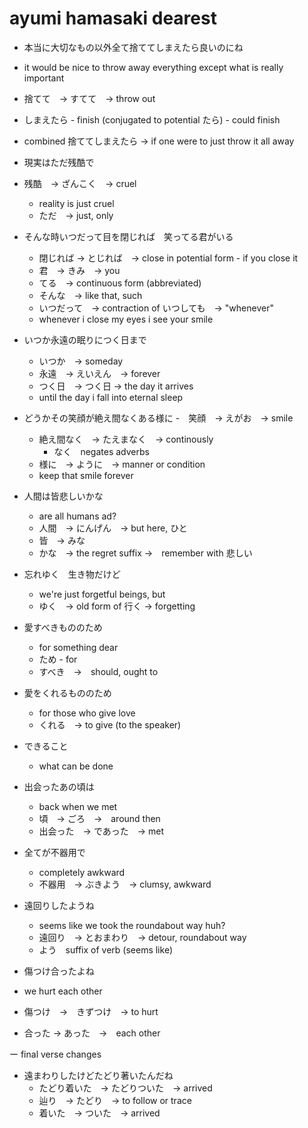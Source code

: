 # ayumi hamasaki dearest

- 本当に大切なもの以外全て捨ててしまえたら良いのにね
 - it would be nice to throw away everything except what is really important
 - 捨てて　→ すてて　→ throw out
  - しまえたら - finish (conjugated to potential たら) - could finish
  - combined 捨ててしまえたら -> if one were to just throw it all away
- 現実はただ残酷で
 - 残酷　→ ざんこく　→ cruel
   - reality is just cruel
   - ただ　→ just, only

- そんな時いつだって目を閉じれば　笑ってる君がいる
  - 閉じれば → とじれば　→ close in potential form - if you close it
  - 君　→ きみ　→ you
  - てる　→ continuous form (abbreviated)
  - そんな　→ like that, such
  - いつだって　→ contraction of いつしても　→ "whenever"
  - whenever i close my eyes i see your smile

- いつか永遠の眠りにつく日まで
  - いつか　→ someday
  - 永遠　→ えいえん　→ forever
  - つく日　→ つく日 -> the day it arrives
  - until the day i fall into eternal sleep

- どうかその笑顔が絶え間なくある様に
  -　笑顔　→ えがお　→ smile
  - 絶え間なく　→ たえまなく　→ continously
    - なく　negates adverbs
  - 様に　→ ように　→ manner or condition
  - keep that smile forever

- 人間は皆悲しいかな
  - are all humans ad?
  - 人間　→ にんげん　→ but here, ひと
  - 皆　→ みな
  - かな　→ the regret suffix →　remember with 悲しい
- 忘れゆく　生き物だけど
  - we're just forgetful beings, but
  - ゆく　→ old form of 行く → forgetting

- 愛すべきもののため
  - for something dear
  - ため - for
  - すべき　→　should, ought to

- 愛をくれるもののため
  - for those who give love
  - くれる　→ to give (to the speaker)

- できること
  - what can be done

- 出会ったあの頃は
  - back when we met
  - 頃　→ ごろ　→　around then
  - 出会った　→ であった　→ met

- 全てが不器用で
  - completely awkward
  - 不器用　→ ぶきよう　→ clumsy, awkward

- 遠回りしたようね
  - seems like we took the roundabout way huh?
  - 遠回り　→ とおまわり　→ detour, roundabout way
  - よう　suffix of verb (seems like)

- 傷つけ合ったよね
 - we hurt each other
 - 傷つけ　→　きずつけ　→ to hurt
 - 合った → あった　→　each other

ー final verse changes
- 遠まわりしたけどたどり著いたんだね
  - たどり着いた　→ たどりついた　→ arrived
  - 辿り　→ たどり　→ to follow or trace
  - 着いた　→ ついた　→  arrived
